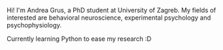 Hi!
I'm Andrea Grus, a PhD student at University of Zagreb.
My fields of interested are behavioral neuroscience, experimental psychology and psychophysiology.

Currently learning Python to ease my research :D
